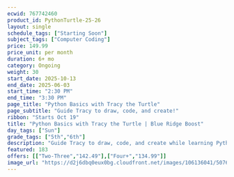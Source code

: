 ```yaml
---
ecwid: 767742460
product_id: PythonTurtle-25-26
layout: single
schedule_tags: ["Starting Soon"]
subject_tags: ["Computer Coding"]
price: 149.99
price_unit: per month
duration: 6+ mo
category: Ongoing
weight: 30
start_date: 2025-10-13
end_date: 2025-06-03
start_time: "2:30 PM"
end_time: "3:30 PM"
page_title: "Python Basics with Tracy the Turtle"
page_subtitle: "Guide Tracy to draw, code, and create!"
ribbon: "Starts Oct 19"
title: "Python Basics with Tracy the Turtle | Blue Ridge Boost"
day_tags: ["Sun"]
grade_tags: ["5th","6th"]
description: "Guide Tracy to draw, code, and create while learning Python basics at Blue Ridge Boost. Beginner-friendly, hands-on coding in Charlottesville, VA. Contact (434) 260-0636 or nora@blueridgeboost.com ." 
featured: 183
offers: [["Two-Three","142.49"],["Four+","134.99"]]
image_url: "https://d2j6dbq0eux0bg.cloudfront.net/images/106136041/5076355647.png"
---
```

